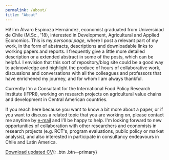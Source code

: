 ```yaml
---
permalink: /about/
title: "About"
---
```


Hi! I´m Álvaro Espinoza Hernández, economist graduated from Universidad de Chile (M.Sc., '18), interested in Development, Agricultural and Applied Economics. This is my *personal page*, where I post a relevant part of my work, in the form of abstracts, descriptions and downloadable links to working papers and reports. I frequently give a little more detailed description or a extended abstract in some of the posts, which can be helpful. I envision that this sort of repository/blog site could be a good way to acknowledge and highlight the produce of hours of collaborative work, discussions and conversations with all the colleagues and professors that have enrichened my journey, and for whom I am always thankful.

Currently I'm a Consultant for the International Food Policy Research Institute (IFPRI), working on research projects on agricultural value chains and development in Central American countries.

If you reach here because you want to know a bit more about a paper, or if you want to discuss a related topic that you are working on, please contact me anytime by [e-mail](mailto:alvaro.espinozah@gmail.com) and I'll be happy to help. I'm looking forward to new opportunities of collaboration with other researchers and economists in research projects (e.g. RCT's, program evaluations, public policy or market analysis), and also interested in participate in consultancy endeavours in Chile and Latin America.

[Download updated CV](https://alvaroeh.github.io/assets/cv_eng.pdf){: .btn .btn--primary}
